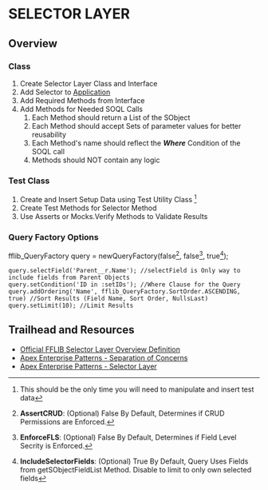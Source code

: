 # SELECTOR LAYER

## Overview
### Class
1. Create Selector Layer Class and Interface
1. Add Selector to [Application](/force-app/main/default/classes/FFLIB%20Examples/Application)
1. Add Required Methods from Interface
1. Add Methods for Needed SOQL Calls
    1. Each Method should return a List of the SObject
    1. Each Method should accept Sets of parameter values for better reusability
    1. Each Method's name should reflect the ___Where___ Condition of the SOQL call
    1. Methods should NOT contain any logic
### Test Class
1. Create and Insert Setup Data using Test Utility Class [^1]
1. Create Test Methods for Selector Method
1. Use Asserts or Mocks.Verify Methods to Validate Results

[^1]: This should be the only time you will need to manipulate and insert test data

### Query Factory Options

fflib_QueryFactory query = newQueryFactory(false[^2], false[^3], true[^4]);

    query.selectField('Parent__r.Name'); //selectField is Only way to include fields from Parent Objects
    query.setCondition('ID in :setIDs'); //Where Clause for the Query
    query.addOrdering('Name', fflib_QueryFactory.SortOrder.ASCENDING, true) //Sort Results (Field Name, Sort Order, NullsLast)
    query.setLimit(10); //Limit Results

[^2]: **AssertCRUD**: (Optional) False By Default, Determines if CRUD Permissions are Enforced.

[^3]: **EnforceFLS**: (Optional) False By Default, Determines if Field Level Secrity is Enforced.

[^4]: **IncludeSelectorFields**: (Optional) True By Default, Query Uses Fields from getSObjectFieldList Method. Disable to limit to only own selected fields

## Trailhead and Resources

- [Official FFLIB Selector Layer Overview Definition](https://fflib.dev/docs/selector-layer/overview)
- [Apex Enterprise Patterns - Separation of Concerns](http://wiki.developerforce.com/page/Apex_Enterprise_Patterns_-_Separation_of_Concerns)
- [Apex Enterprise Patterns - Selector Layer](https://github.com/financialforcedev/df12-apex-enterprise-patterns#data-mapper-selector)
